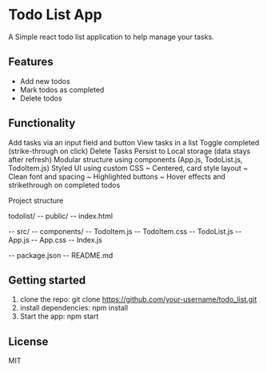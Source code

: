 # Todo List App 

A Simple react todo list application to help manage your tasks. 

## Features 

 - Add new todos
 - Mark todos as completed 
 - Delete todos

 ## Functionality 
 Add tasks via an input field and button
 View tasks in a list 
 Toggle completed (strike-through on click)
 Delete Tasks 
 Persist to Local storage (data stays after refresh)
 Modular structure using components (App.js, TodoList.js, TodoItem.js)
 Styled UI using custom CSS
    ~ Centered, card style layout 
    ~ Clean font and spacing 
    ~ Highlighted buttons 
    ~ Hover effects and strikethrough on completed todos 


Project structure 


todolist/
-- public/
    -- index.html

-- src/
    -- components/
        -- TodoItem.js
        -- TodoItem.css
        -- TodoList.js
    -- App.js
    -- App.css
    -- Index.js
    
-- package.json
-- README.md




## Getting started 
1. clone the repo: 
    git clone https://github.com/your-username/todo_list.git
2. install dependencies:
    npm install 
3. Start the app: 
    npm start 

## License
MIT

